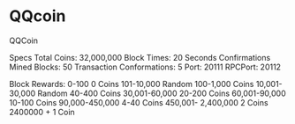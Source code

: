 QQcoin
==============

QQCoin

Specs
Total Coins: 32,000,000
Block Times: 20 Seconds
Confirmations Mined Blocks: 50
Transaction Conformations: 5
Port: 20111
RPCPort: 20112

Block Rewards:
0-100 0 Coins
101-10,000 Random 100-1,000 Coins
10,001-30,000 Random 40-400 Coins
30,001-60,000 20-200 Coins
60,001-90,000 10-100 Coins
90,000-450,000 4-40 Coins
450,001- 2,400,000 2 Coins
2400000 + 1 Coin



